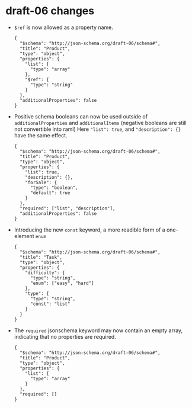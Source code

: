 # draft-06 changes

- `$ref` is now allowed as a property name.

  ```
  {
    "$schema": "http://json-schema.org/draft-06/schema#",
    "title": "Product",
    "type": "object",
    "properties": {
      "list": {
        "type": "array"
      },
      "$ref": {
        "type": "string"
      }
    },
    "additionalProperties": false
  }
  ```

- Positive schema booleans can now be used outside of `additionalProperties` and `additionalItems` (negative booleans are still not convertible into raml)
  Here `"list": true`, and `"description": {}` have the same effect.

  ```
  {
    "$schema": "http://json-schema.org/draft-06/schema#",
    "title": "Product",
    "type": "object",
    "properties": {
      "list": true,
      "description": {},
      "forSale": {
        "type": "boolean",
        "default": true
      }
    },
    "required": ["list", "description"],
    "additionalProperties": false
  }
  ```

- Introducing the new `const` keyword, a more readible form of a one-element `enum`

  ```
  {
    "$schema": "http://json-schema.org/draft-06/schema#",
    "title": "Task",
    "type": "object",
    "properties": {
      "difficulty": {
        "type": "string",
        "enum": ["easy", "hard"]
      },
      "type": {
        "type": "string",
        "const": "list"
      }
    }
  }
  ```

- The `required` jsonschema keyword may now contain an empty array, indicating that no properties are required.

  ```
  {
    "$schema": "http://json-schema.org/draft-06/schema#",
    "title": "Product",
    "type": "object",
    "properties": {
      "list": {
        "type": "array"
      }
    },
    "required": []
  }
  ```
